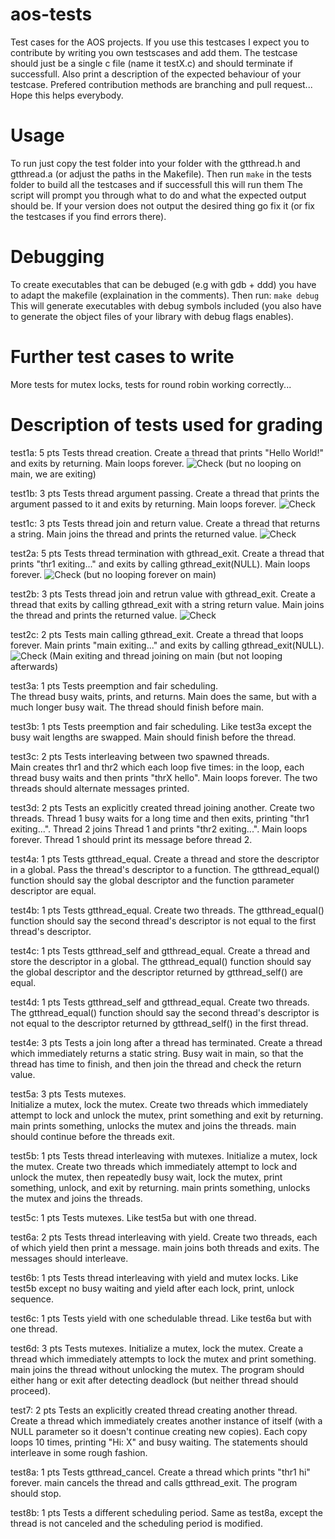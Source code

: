 # aos-tests
Test cases for the AOS projects.
If you use this testcases I expect you to contribute by writing you own testscases and add them.
The testcase should just be a single c file (name it testX.c) and should terminate if successfull.
Also print a description of the expected behaviour of your testcase.
Prefered contribution methods are branching and pull request...
Hope this helps everybody.

# Usage
To run just copy the test folder into your folder with the gtthread.h and
gtthread.a (or adjust the paths in the Makefile).
Then run
``` make ```
in the tests folder to build all the testcases and if successfull this will run them
The script will prompt you through what to do and what the expected output
should be. If your version does not output the desired thing go fix it (or fix
the testcases  if you find errors there).
# Debugging
To create executables that can be debuged (e.g with gdb + ddd) you have to adapt
the makefile (explaination in the comments).
Then run:
``` make debug ```
This will generate executables with debug symbols included (you also have to
generate the object files of your library with debug flags enables).

# Further test cases to write
More tests for mutex locks, tests for round robin working correctly...

# Description of tests used for grading
test1a: 5 pts
   Tests thread creation.
   Create a thread that prints "Hello World!" and exits by returning. Main
   loops forever.
![Check](http://upload.wikimedia.org/wikipedia/commons/thumb/b/bd/Checkmark_green.svg/200px-Checkmark_green.svg.png) (but no looping on main, we are exiting)

test1b: 3 pts
   Tests thread argument passing.
   Create a thread that prints the argument passed to it and exits by
   returning. Main loops forever.
![Check](http://upload.wikimedia.org/wikipedia/commons/thumb/b/bd/Checkmark_green.svg/200px-Checkmark_green.svg.png)

test1c: 3 pts
   Tests thread join and return value.
   Create a thread that returns a string. Main joins the thread and prints the
   returned value.
![Check](http://upload.wikimedia.org/wikipedia/commons/thumb/b/bd/Checkmark_green.svg/200px-Checkmark_green.svg.png)

test2a: 5 pts
   Tests thread termination with gthread_exit.
   Create a thread that prints "thr1 exiting..." and exits by calling
   gthread_exit(NULL). Main loops forever.
![Check](http://upload.wikimedia.org/wikipedia/commons/thumb/b/bd/Checkmark_green.svg/200px-Checkmark_green.svg.png) (but no looping forever on main)

test2b: 3 pts
   Tests thread join and retrun value with gthread_exit.
   Create a thread that exits by calling gthread_exit with a string return
   value. Main joins the thread and prints the returned value.
![Check](http://upload.wikimedia.org/wikipedia/commons/thumb/b/bd/Checkmark_green.svg/200px-Checkmark_green.svg.png)

test2c: 2 pts
   Tests main calling gthread_exit.
   Create a thread that loops forever. Main prints "main exiting..." and exits
   by calling gthread_exit(NULL).
![Check](http://upload.wikimedia.org/wikipedia/commons/thumb/b/bd/Checkmark_green.svg/200px-Checkmark_green.svg.png) (Main exiting and thread joining on main (but not looping afterwards)

test3a: 1 pts
   Tests preemption and fair scheduling.  
   The thread busy waits, prints, and returns. Main does the same, but with a
   much longer busy wait. The thread should finish before main.

test3b: 1 pts
   Tests preemption and fair scheduling.
   Like test3a except the busy wait lengths are swapped. Main should finish
   before the thread.

test3c: 2 pts
   Tests interleaving between two spawned threads.  
   Main creates thr1 and thr2 which each loop five times: in the loop, each
   thread busy waits and then prints "thrX hello". Main loops forever. The two
   threads should alternate messages printed.

test3d: 2 pts
   Tests an explicitly created thread joining another. 
   Create two threads.  Thread 1 busy waits for a long time and then exits,
   printing "thr1 exiting...". Thread 2 joins Thread 1 and prints "thr2
   exiting...". Main loops forever. Thread 1 should print its message before
   thread 2.

test4a: 1 pts
   Tests gtthread_equal.
   Create a thread and store the descriptor in a global. Pass the thread's
   descriptor to a function. The gtthread_equal() function should say the
   global descriptor and the function parameter descriptor are equal.

test4b: 1 pts
   Tests gtthread_equal.
   Create two threads. The gtthread_equal() function should say the second
   thread's descriptor is not equal to the first thread's descriptor.

test4c: 1 pts
   Tests gtthread_self and gtthread_equal.
   Create a thread and store the descriptor in a global. The gtthread_equal()
   function should say the global descriptor and the descriptor returned by
   gtthread_self() are equal.

test4d: 1 pts
   Tests gtthread_self and gtthread_equal.
   Create two threads. The gtthread_equal() function should say the second
   thread's descriptor is not equal to the descriptor returned by
   gtthread_self() in the first thread.

test4e: 3 pts
   Tests a join long after a thread has terminated.
   Create a thread which immediately returns a static string. Busy wait in
   main, so that the thread has time to finish, and then join the thread and
   check the return value.

test5a: 3 pts
   Tests mutexes.  
   Initialize a mutex, lock the mutex.  Create two threads which immediately
   attempt to lock and unlock the mutex, print something and exit by returning.
   main prints something, unlocks the mutex and joins the threads.  main should
   continue before the threads exit.

test5b: 1 pts
  Tests thread interleaving with mutexes.
  Initialize a mutex, lock the mutex.  Create two threads which immediately
  attempt to lock and unlock the mutex, then repeatedly busy wait, lock the
  mutex, print something, unlock, and exit by returning.  main prints
  something, unlocks the mutex and joins the threads. 

test5c: 1 pts
  Tests mutexes.
  Like test5a but with one thread.

test6a: 2 pts
  Tests thread interleaving with yield.
  Create two threads, each of which yield then print a message.  main joins
  both threads and exits.  The messages should interleave.

test6b: 1 pts
  Tests thread interleaving with yield and mutex locks.
  Like test5b except no busy waiting and yield after each lock, print, unlock
  sequence.

test6c: 1 pts
  Tests yield with one schedulable thread.
  Like test6a but with one thread.

test6d: 3 pts
  Tests mutexes.
  Initialize a mutex, lock the mutex.  Create a thread which immediately
  attempts to lock the mutex and print something.  main joins the thread
  without unlocking the mutex.  The program should either hang or exit after
  detecting deadlock (but neither thread should proceed).  

test7: 2 pts
  Tests an explicitly created thread creating another thread.
  Create a thread which immediately creates another instance of itself (with a
  NULL parameter so it doesn't continue creating new copies). Each copy loops
  10 times, printing "Hi: X" and busy waiting. The statements should interleave
  in some rough fashion.

test8a: 1 pts
  Tests gtthread_cancel.
  Create a thread which prints "thr1 hi" forever.  main cancels the thread and
  calls gtthread_exit.  The program should stop.

test8b: 1 pts
  Tests a different scheduling period.
  Same as test8a, except the thread is not canceled and the scheduling period
  is modified.
  
